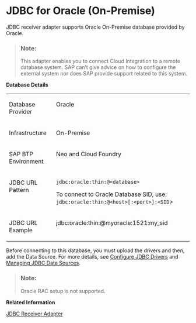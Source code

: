 <!-- loioe6db38ab14ac480ab171b51932a481f5 -->

# JDBC for Oracle \(On-Premise\)

JDBC receiver adapter supports Oracle On-Premise database provided by Oracle.

> ### Note:  
> This adapter enables you to connect Cloud Integration to a remote database system. SAP can’t give advice on how to configure the external system nor does SAP provide support related to this system.

**Database Details**


<table>
<tr>
<td valign="top">

Database Provider



</td>
<td valign="top">

Oracle



</td>
</tr>
<tr>
<td valign="top">

Infrastructure



</td>
<td valign="top">

On-Premise



</td>
</tr>
<tr>
<td valign="top">

SAP BTP Environment



</td>
<td valign="top">

Neo and Cloud Foundry



</td>
</tr>
<tr>
<td valign="top">

JDBC URL Pattern



</td>
<td valign="top">

`jdbc:oracle:thin:@<database>`

To connect to Oracle Database SID, use: `jdbc:oracle:thin:@<host>[:<port>]:<SID`\>



</td>
</tr>
<tr>
<td valign="top">

JDBC URL Example



</td>
<td valign="top">

jdbc:oracle:thin:@myoracle:1521:my\_sid



</td>
</tr>
</table>

Before connecting to this database, you must upload the drivers and then, add the Data Source. For more details, see [Configure JDBC Drivers](../Operations/configure-jdbc-drivers-77c7d95.md) and [Managing JDBC Data Sources](../Operations/managing-jdbc-data-sources-4c873fa.md).

> ### Note:  
> Oracle RAC setup is not supported.

**Related Information**  


[JDBC Receiver Adapter](jdbc-receiver-adapter-88be644.md "The JDBC (Java Database Connectivity) adapter enables you to connect SAP Cloud Integration to cloud databases.")

